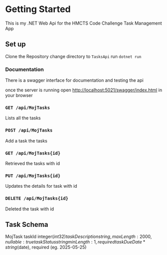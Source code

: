 # Getting Started

This is my .NET Web Api for the HMCTS Code Challenge Task Management App

## Set up

Clone the Repository
change directory to `TasksApi`
run `dotnet run` 

### Documentation

There is a swagger interface for documentation and testing the api

once the server is running open [http://localhost:5021/swagger/index.html](http://localhost:5021/swagger/index.html) in your browser

### `GET /api/MojTasks`

Lists all the tasks

### `POST /api/MojTasks`

Add a task the tasks

### `GET /api/MojTasks{id}`

Retrieved the tasks with id

### `PUT /api/MojTasks{id}`

Updates the details for task with id

### `DELETE /api/MojTasks{id}`

Deleted the task with id

## Task Schema

MojTask
taskId	        integer($int32)
taskDescription	string, maxLength: 2000, nullable: true
taskStatus  	string minLength: 1, required 
taskDueDate*	string($date), required (eg. 2025-05-25)




